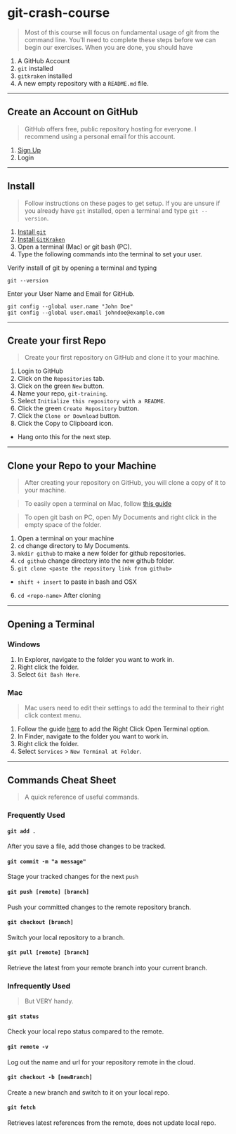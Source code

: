 # git-crash-course

> Most of this course will focus on fundamental usage of git from the command line. You'll need to complete these steps before we can begin our exercises. When you are done, you should have

1. A GitHub Account
2. `git` installed
3. `gitkraken` installed
4. A new empty repository with a `README.md` file.

--------------------------------------------------------------------------------

## Create an Account on GitHub

> GitHub offers free, public repository hosting for everyone. I recommend using a personal email for this account.

1. [Sign Up](https://github.com)
2. Login

--------------------------------------------------------------------------------

## Install

> Follow instructions on these pages to get setup. If you are unsure if you already have `git` installed, open a terminal and type `git --version`.

1. [Install `git`](https://git-scm.com/book/en/v2/Getting-Started-Installing-Git)
2. [Install `GitKraken`](https://www.gitkraken.com/download)
3. Open a terminal (Mac) or git bash (PC).
4. Type the following commands into the terminal to set your user.

Verify install of git by opening a terminal and typing

```
git --version
```

Enter your User Name and Email for GitHub.

```
git config --global user.name "John Doe"
git config --global user.email johndoe@example.com
```

--------------------------------------------------------------------------------

## Create your first Repo

> Create your first repository on GitHub and clone it to your machine.

1. Login to GitHub
2. Click on the `Repositories` tab.
3. Click on the green `New` button.
4. Name your repo, `git-training`.
5. Select `Initialize this repository with a README`.
6. Click the green `Create Repository` button.
7. Click the `Clone or Download` button.
8. Click the Copy to Clipboard icon.

  - Hang onto this for the next step.

--------------------------------------------------------------------------------

## Clone your Repo to your Machine

> After creating your repository on GitHub, you will clone a copy of it to your machine.

> To easily open a terminal on Mac, follow [this guide](https://lifehacker.com/launch-an-os-x-terminal-window-from-a-specific-folder-1466745514)

> To open git bash on PC, open My Documents and right click in the empty space of the folder.

1. Open a terminal on your machine
2. `cd` change directory to My Documents.
3. `mkdir github` to make a new folder for github repositories.
4. `cd github` change directory into the new github folder.
5. `git clone <paste the repository link from github>`

  - `shift + insert` to paste in bash and OSX

6. `cd <repo-name>` After cloning

--------------------------------------------------------------------------------

## Opening a Terminal

### Windows

1. In Explorer, navigate to the folder you want to work in.
2. Right click the folder.
3. Select `Git Bash Here`.

### Mac

> Mac users need to edit their settings to add the terminal to their right click context menu.

1. Follow the guide [here](https://lifehacker.com/launch-an-os-x-terminal-window-from-a-specific-folder-1466745514) to add the Right Click Open Terminal option.
2. In Finder, navigate to the folder you want to work in.
3. Right click the folder.
4. Select `Services` > `New Terminal at Folder`.

--------------------------------------------------------------------------------

## Commands Cheat Sheet

> A quick reference of useful commands.

### Frequently Used

#### `git add .`

After you save a file, add those changes to be tracked.

#### `git commit -m "a message"`

Stage your tracked changes for the next `push`

#### `git push [remote] [branch]`

Push your committed changes to the remote repository branch.

#### `git checkout [branch]`

Switch your local repository to a branch.

#### `git pull [remote] [branch]`

Retrieve the latest from your remote branch into your current branch.

### Infrequently Used

> But VERY handy.

#### `git status`

Check your local repo status compared to the remote.

#### `git remote -v`

Log out the name and url for your repository remote in the cloud.

#### `git checkout -b [newBranch]`

Create a new branch and switch to it on your local repo.

#### `git fetch`

Retrieves latest references from the remote, does not update local repo.
